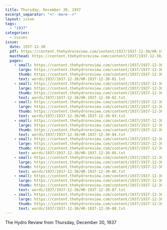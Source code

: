 ```yaml
---
title: Thursday, December 30, 1937
excerpt_separator: "<!--more-->"
layout: issue
tags:
  - "1937"
categories:
  - issues
issue:
  date: 1937-12-30
  pdf: https://content.thehydroreview.com/content/1937/1937-12-30/HR-1937-12-30.pdf
  masthead: https://content.thehydroreview.com/content/1937/1937-12-30/masthead/HR-1937-12-30.jpg
  pages:
    - small: https://content.thehydroreview.com/content/1937/1937-12-30/small/HR-1937-12-30-01.jpg
      large: https://content.thehydroreview.com/content/1937/1937-12-30/large/HR-1937-12-30-01.jpg
      thumb: https://content.thehydroreview.com/content/1937/1937-12-30/thumbnails/HR-1937-12-30-01.jpg
      text: words/1937/1937-12-30/HR-1937-12-30-01.txt
    - small: https://content.thehydroreview.com/content/1937/1937-12-30/small/HR-1937-12-30-02.jpg
      large: https://content.thehydroreview.com/content/1937/1937-12-30/large/HR-1937-12-30-02.jpg
      thumb: https://content.thehydroreview.com/content/1937/1937-12-30/thumbnails/HR-1937-12-30-02.jpg
      text: words/1937/1937-12-30/HR-1937-12-30-02.txt
    - small: https://content.thehydroreview.com/content/1937/1937-12-30/small/HR-1937-12-30-03.jpg
      large: https://content.thehydroreview.com/content/1937/1937-12-30/large/HR-1937-12-30-03.jpg
      thumb: https://content.thehydroreview.com/content/1937/1937-12-30/thumbnails/HR-1937-12-30-03.jpg
      text: words/1937/1937-12-30/HR-1937-12-30-03.txt
    - small: https://content.thehydroreview.com/content/1937/1937-12-30/small/HR-1937-12-30-04.jpg
      large: https://content.thehydroreview.com/content/1937/1937-12-30/large/HR-1937-12-30-04.jpg
      thumb: https://content.thehydroreview.com/content/1937/1937-12-30/thumbnails/HR-1937-12-30-04.jpg
      text: words/1937/1937-12-30/HR-1937-12-30-04.txt
    - small: https://content.thehydroreview.com/content/1937/1937-12-30/small/HR-1937-12-30-05.jpg
      large: https://content.thehydroreview.com/content/1937/1937-12-30/large/HR-1937-12-30-05.jpg
      thumb: https://content.thehydroreview.com/content/1937/1937-12-30/thumbnails/HR-1937-12-30-05.jpg
      text: words/1937/1937-12-30/HR-1937-12-30-05.txt
    - small: https://content.thehydroreview.com/content/1937/1937-12-30/small/HR-1937-12-30-06.jpg
      large: https://content.thehydroreview.com/content/1937/1937-12-30/large/HR-1937-12-30-06.jpg
      thumb: https://content.thehydroreview.com/content/1937/1937-12-30/thumbnails/HR-1937-12-30-06.jpg
      text: words/1937/1937-12-30/HR-1937-12-30-06.txt
    - small: https://content.thehydroreview.com/content/1937/1937-12-30/small/HR-1937-12-30-07.jpg
      large: https://content.thehydroreview.com/content/1937/1937-12-30/large/HR-1937-12-30-07.jpg
      thumb: https://content.thehydroreview.com/content/1937/1937-12-30/thumbnails/HR-1937-12-30-07.jpg
      text: words/1937/1937-12-30/HR-1937-12-30-07.txt
    - small: https://content.thehydroreview.com/content/1937/1937-12-30/small/HR-1937-12-30-08.jpg
      large: https://content.thehydroreview.com/content/1937/1937-12-30/large/HR-1937-12-30-08.jpg
      thumb: https://content.thehydroreview.com/content/1937/1937-12-30/thumbnails/HR-1937-12-30-08.jpg
      text: words/1937/1937-12-30/HR-1937-12-30-08.txt
---
```


The Hydro Review from Thursday, December 30, 1937

<!--more-->

